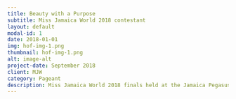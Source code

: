 ```yaml
---
title: Beauty with a Purpose
subtitle: Miss Jamaica World 2018 contestant 
layout: default
modal-id: 1
date: 2018-01-01
img: hof-img-1.png
thumbnail: hof-img-1.png
alt: image-alt
project-date: September 2018
client: MJW
category: Pageant
description: Miss Jamaica World 2018 finals held at the Jamaica Pegasus
---
```

 
